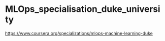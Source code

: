 # MLOps_specialisation_duke_university
https://www.coursera.org/specializations/mlops-machine-learning-duke

